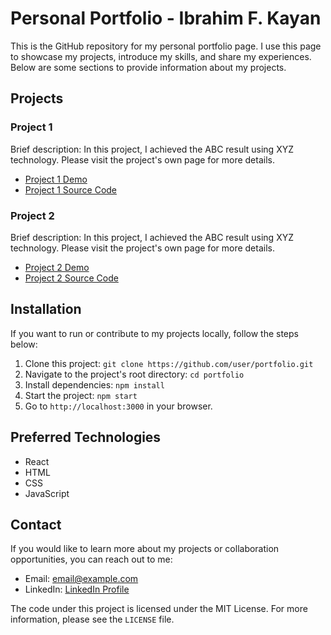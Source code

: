 # Personal Portfolio - Ibrahim F. Kayan

This is the GitHub repository for my personal portfolio page. I use this page to showcase my projects, introduce my skills, and share my experiences. Below are some sections to provide information about my projects.

## Projects

### Project 1

Brief description: In this project, I achieved the ABC result using XYZ technology. Please visit the project's own page for more details.

- [Project 1 Demo](https://projectdemo.com)
- [Project 1 Source Code](https://github.com/user/project1)

### Project 2

Brief description: In this project, I achieved the ABC result using XYZ technology. Please visit the project's own page for more details.

- [Project 2 Demo](https://projectdemo.com)
- [Project 2 Source Code](https://github.com/user/project2)

## Installation

If you want to run or contribute to my projects locally, follow the steps below:

1. Clone this project: `git clone https://github.com/user/portfolio.git`
2. Navigate to the project's root directory: `cd portfolio`
3. Install dependencies: `npm install`
4. Start the project: `npm start`
5. Go to `http://localhost:3000` in your browser.

## Preferred Technologies

- React
- HTML
- CSS
- JavaScript

## Contact

If you would like to learn more about my projects or collaboration opportunities, you can reach out to me:

- Email: [email@example.com](mailto:ibrahimfevzi@gmail.com)
- LinkedIn: [LinkedIn Profile](https://www.linkedin.com/in/ibrahim-f-kayan)

The code under this project is licensed under the MIT License. For more information, please see the `LICENSE` file.

